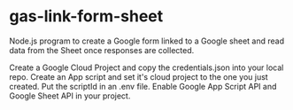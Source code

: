# gas-link-form-sheet

Node.js program to create a Google form linked to a Google sheet and read data from the Sheet once responses are collected.

Create a Google Cloud Project and copy the credentials.json into your local repo.
Create an App script and set it's cloud project to the one you just created. Put the scriptId in an .env file. 
Enable Google App Script API and Google Sheet API in your project.
